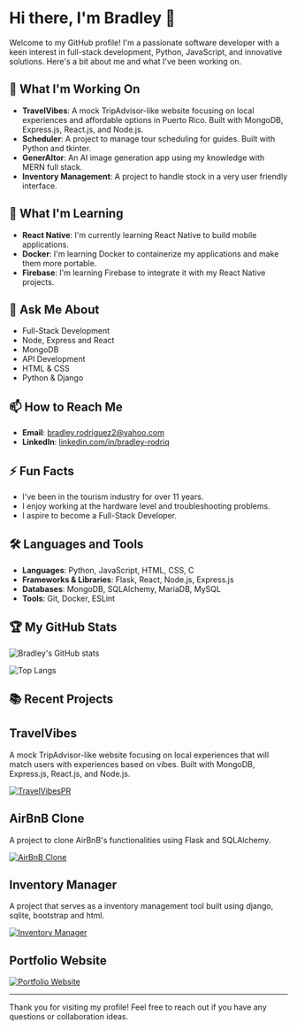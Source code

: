 # Hi there, I'm Bradley 👋

Welcome to my GitHub profile! I'm a passionate software developer with a keen interest in full-stack development, Python, JavaScript, and innovative solutions. Here's a bit about me and what I've been working on.

## 🔭 What I'm Working On
- **TravelVibes**: A mock TripAdvisor-like website focusing on local experiences and affordable options in Puerto Rico. Built with MongoDB, Express.js, React.js, and Node.js.
- **Scheduler**: A project to manage tour scheduling for guides. Built with Python and tkinter.
- **GenerAItor**: An AI image generation app using my knowledge with MERN full stack.
- **Inventory Management**: A project to handle stock in a very user friendly interface.

## 🌱 What I'm Learning
- **React Native**: I'm currently learning React Native to build mobile applications.
- **Docker**: I'm learning Docker to containerize my applications and make them more portable.
- **Firebase**: I'm learning Firebase to integrate it with my React Native projects.

## 💬 Ask Me About
- Full-Stack Development
- Node, Express and React
- MongoDB
- API Development
- HTML & CSS
- Python & Django

## 📫 How to Reach Me
- **Email**: [bradley.rodriguez2@yahoo.com](mailto:bradley.rodriguez2@yahoo.com)
- **LinkedIn**: [linkedin.com/in/bradley-rodriq](https://www.linkedin.com/in/bradley-rodriq/)

## ⚡ Fun Facts
- I've been in the tourism industry for over 11 years.
- I enjoy working at the hardware level and troubleshooting problems.
- I aspire to become a Full-Stack Developer.

## 🛠️ Languages and Tools
- **Languages**: Python, JavaScript, HTML, CSS, C
- **Frameworks & Libraries**: Flask, React, Node.js, Express.js
- **Databases**: MongoDB, SQLAlchemy, MariaDB, MySQL
- **Tools**: Git, Docker, ESLint

## 🏆 My GitHub Stats
![Bradley's GitHub stats](https://github-readme-stats.vercel.app/api?username=BradleyRodriq&show_icons=true&theme=radical)

![Top Langs](https://github-readme-stats.vercel.app/api/top-langs/?username=BradleyRodriq&layout=compact&theme=radical)

## 📚 Recent Projects

## TravelVibes
A mock TripAdvisor-like website focusing on local experiences that will match users with experiences based on vibes. Built with MongoDB, Express.js, React.js, and Node.js.

[![TravelVibesPR](https://img.shields.io/badge/TravelVibesPR-000000?style=for-the-badge&logo=github)](https://github.com/BradleyRodriq/TravelVibesPR)

## AirBnB Clone
A project to clone AirBnB's functionalities using Flask and SQLAlchemy.

[![AirBnB Clone](https://img.shields.io/badge/AirBnB%20Clone-000000?style=for-the-badge&logo=github)](https://github.com/BradleyRodriq/holbertonschool-AirBnB_clone_v4)

## Inventory Manager
A project that serves as a inventory management tool built using django, sqlite, bootstrap and html.

[![Inventory Manager](https://img.shields.io/badge/Inventory%20Manager-000000?style=for-the-badge&logo=github)](https://github.com/BradleyRodriq/inventory-manager)

## Portfolio Website
[![Portfolio Website](https://img.shields.io/badge/Portfolio%20Website-000000?style=for-the-badge&logo=github)](https://bradleyrodriq.github.io/portfolio/)

---

Thank you for visiting my profile! Feel free to reach out if you have any questions or collaboration ideas.
